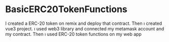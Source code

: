 # BasicERC20TokenFunctions

I created a ERC-20 token on remix  and deploy that contract. Then ı created vue3 project. ı used web3 library  and connected my metamask account and my contract. Then ı used ERC-20 token functions on my web app
